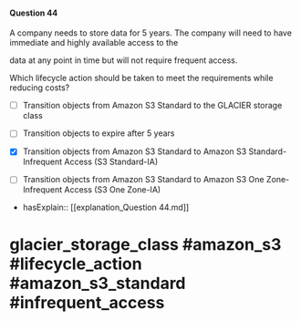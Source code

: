 #### Question  44

A company needs to store data for 5 years. The company will need to have immediate and highly available access to the

data at any point in time but will not require frequent access.

Which lifecycle action should be taken to meet the requirements while reducing costs?

- [ ] Transition objects from Amazon S3 Standard to the GLACIER storage class

- [ ] Transition objects to expire after 5 years

- [x] Transition objects from Amazon S3 Standard to Amazon S3 Standard-Infrequent Access (S3 Standard-IA)

- [ ] Transition objects from Amazon S3 Standard to Amazon S3 One Zone-Infrequent Access (S3 One Zone-IA)

- hasExplain:: [[explanation_Question  44.md]]

# glacier_storage_class #amazon_s3 #lifecycle_action #amazon_s3_standard #infrequent_access
